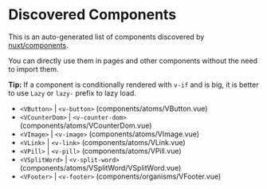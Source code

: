 # Discovered Components

This is an auto-generated list of components discovered by [nuxt/components](https://github.com/nuxt/components).

You can directly use them in pages and other components without the need to import them.

**Tip:** If a component is conditionally rendered with `v-if` and is big, it is better to use `Lazy` or `lazy-` prefix to lazy load.

- `<VButton>` | `<v-button>` (components/atoms/VButton.vue)
- `<VCounterDom>` | `<v-counter-dom>` (components/atoms/VCounterDom.vue)
- `<VImage>` | `<v-image>` (components/atoms/VImage.vue)
- `<VLink>` | `<v-link>` (components/atoms/VLink.vue)
- `<VPill>` | `<v-pill>` (components/atoms/VPill.vue)
- `<VSplitWord>` | `<v-split-word>` (components/atoms/VSplitWord/VSplitWord.vue)
- `<VFooter>` | `<v-footer>` (components/organisms/VFooter.vue)
